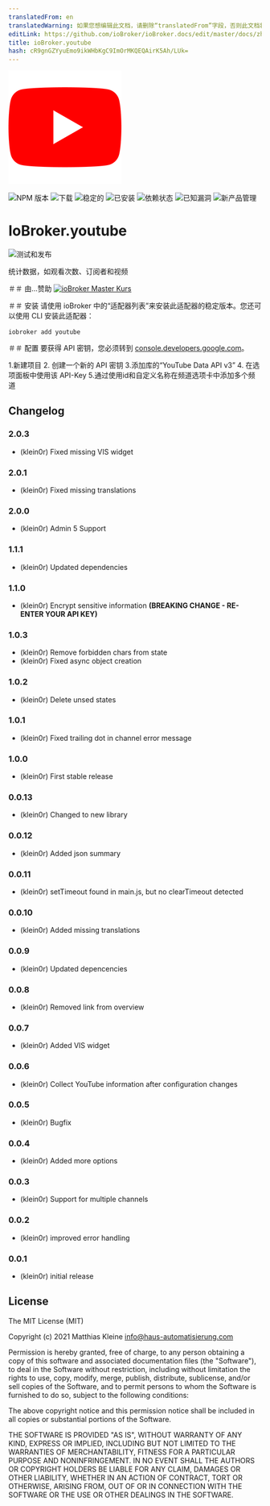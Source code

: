 ```yaml
---
translatedFrom: en
translatedWarning: 如果您想编辑此文档，请删除“translatedFrom”字段，否则此文档将再次自动翻译
editLink: https://github.com/ioBroker/ioBroker.docs/edit/master/docs/zh-cn/adapterref/iobroker.youtube/README.md
title: ioBroker.youtube
hash: cR9gnGZYyuEmo9ikWHbKgC9ImOrMKQEQAirK5Ah/LUk=
---
```

![标识](../../../en/adapterref/iobroker.youtube/admin/youtube.png)

![NPM 版本](http://img.shields.io/npm/v/iobroker.youtube.svg)
![下载](https://img.shields.io/npm/dm/iobroker.youtube.svg)
![稳定的](http://iobroker.live/badges/youtube-stable.svg)
![已安装](http://iobroker.live/badges/youtube-installed.svg)
![依赖状态](https://img.shields.io/david/klein0r/iobroker.youtube.svg)
![已知漏洞](https://snyk.io/test/github/klein0r/ioBroker.youtube/badge.svg)
![新产品管理](https://nodei.co/npm/iobroker.youtube.png?downloads=true)

# IoBroker.youtube
![测试和发布](https://github.com/klein0r/ioBroker.youtube/workflows/Test%20and%20Release/badge.svg)

统计数据，如观看次数、订阅者和视频

＃＃ 由...赞助
[![ioBroker Master Kurs](https://haus-automatisierung.com/images/ads/ioBroker-Kurs.png)](https://haus-automatisierung.com/iobroker-kurs/?refid=iobroker-youtube)

＃＃ 安装
请使用 ioBroker 中的“适配器列表”来安装此适配器的稳定版本。您还可以使用 CLI 安装此适配器：

```
iobroker add youtube
```

＃＃ 配置
要获得 API 密钥，您必须转到 [console.developers.google.com](https://console.developers.google.com/apis/dashboard)。

1.新建项目
2. 创建一个新的 API 密钥
3.添加库的“YouTube Data API v3”
4. 在选项面板中使用该 API-Key
5.通过使用id和自定义名称在频道选项卡中添加多个频道

## Changelog

<!--
  Placeholder for the next version (at the beginning of the line):
  ### **WORK IN PROGRESS**
-->

### 2.0.3

* (klein0r) Fixed missing VIS widget

### 2.0.1

* (klein0r) Fixed missing translations

### 2.0.0

* (klein0r) Admin 5 Support

### 1.1.1

* (klein0r) Updated dependencies

### 1.1.0

* (klein0r) Encrypt sensitive information **(BREAKING CHANGE - RE-ENTER YOUR API KEY)**

### 1.0.3

* (klein0r) Remove forbidden chars from state
* (klein0r) Fixed async object creation

### 1.0.2

* (klein0r) Delete unsed states

### 1.0.1

* (klein0r) Fixed trailing dot in channel error message

### 1.0.0

* (klein0r) First stable release

### 0.0.13

* (klein0r) Changed to new library

### 0.0.12

* (klein0r) Added json summary

### 0.0.11

* (klein0r) setTimeout found in main.js, but no clearTimeout detected

### 0.0.10

* (klein0r) Added missing translations

### 0.0.9

* (klein0r) Updated depencencies

### 0.0.8

* (klein0r) Removed link from overview

### 0.0.7

* (klein0r) Added VIS widget

### 0.0.6

* (klein0r) Collect YouTube information after configuration changes

### 0.0.5

* (klein0r) Bugfix

### 0.0.4

* (klein0r) Added more options

### 0.0.3

* (klein0r) Support for multiple channels

### 0.0.2

* (klein0r) improved error handling

### 0.0.1

* (klein0r) initial release

## License

The MIT License (MIT)

Copyright (c) 2021 Matthias Kleine <info@haus-automatisierung.com>

Permission is hereby granted, free of charge, to any person obtaining a copy
of this software and associated documentation files (the "Software"), to deal
in the Software without restriction, including without limitation the rights
to use, copy, modify, merge, publish, distribute, sublicense, and/or sell
copies of the Software, and to permit persons to whom the Software is
furnished to do so, subject to the following conditions:

The above copyright notice and this permission notice shall be included in
all copies or substantial portions of the Software.

THE SOFTWARE IS PROVIDED "AS IS", WITHOUT WARRANTY OF ANY KIND, EXPRESS OR
IMPLIED, INCLUDING BUT NOT LIMITED TO THE WARRANTIES OF MERCHANTABILITY,
FITNESS FOR A PARTICULAR PURPOSE AND NONINFRINGEMENT. IN NO EVENT SHALL THE
AUTHORS OR COPYRIGHT HOLDERS BE LIABLE FOR ANY CLAIM, DAMAGES OR OTHER
LIABILITY, WHETHER IN AN ACTION OF CONTRACT, TORT OR OTHERWISE, ARISING FROM,
OUT OF OR IN CONNECTION WITH THE SOFTWARE OR THE USE OR OTHER DEALINGS IN
THE SOFTWARE.